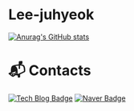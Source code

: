 <!-- ![header](https://capsule-render.vercel.app/api?type=wave&&color=timeGradient&height=300&section=header&text=welcome%20juhyeok's%20github&fontSize=40) -->
# Lee-juhyeok
<!--[![Hits](https://hits.seeyoufarm.com/api/count/incr/badge.svg?url=https%3A%2F%2Fgithub.com%2Fljhmd00&count_bg=%236276B8&title_bg=%23928F8F&icon=&icon_color=%23E7E7E7&title=hits&edge_flat=false)](https://hits.seeyoufarm.com)
-->
[![Anurag's GitHub stats](https://github-readme-stats.vercel.app/api?username=ljhmd00)](https://github.com/anuraghazra/github-readme-stats)
<!-- [![Solved.ac Profile](http://mazassumnida.wtf/api/v2/generate_badge?boj=ljhmd00)](https://solved.ac/ljhmd00/) -->

<!-- # Skills -->
<!-- ### Platforms & Languages -->
<!-- ![Java Script](https://img.shields.io/badge/JavaScript-F7DF1E.svg?&style=for-the-badge&logo=JavaScript&logoColor=white) -->
<!-- ![Java](https://img.shields.io/badge/Java-007396.svg?&style=for-the-badge&logo=Java&logoColor=white) -->
<!-- ![Python](https://img.shields.io/badge/Python-3776AB.svg?&style=for-the-badge&logo=Python&logoColor=white) -->


<!-- ![Html](https://img.shields.io/badge/Html-E34F26.svg?&style=for-the-badge&logo=Html5&logoColor=white) -->
<!-- ![css](https://img.shields.io/badge/css-F43059.svg?&style=for-the-badge&logo=CSSWizardry&logoColor=white) -->
<!-- ![Sass](https://img.shields.io/badge/Sass-CC6699.svg?&style=for-the-badge&logo=Sass&logoColor=white) -->
<!-- ![Tailwind CSS](https://img.shields.io/badge/TailwindCSS-06B6D4.svg?&style=for-the-badge&logo=TailwindCSS&logoColor=white) -->
<!-- ![React](https://img.shields.io/badge/React-61DAFB.svg?&style=for-the-badge&logo=React&logoColor=white) -->
<!-- ![Node.js](https://img.shields.io/badge/Node.js-339933.svg?&style=for-the-badge&logo=Node.js&logoColor=white) -->
<!-- ![Spring Boot](https://img.shields.io/badge/SpringBoot-6DB33F.svg?&style=for-the-badge&logo=SpringBoot&logoColor=white) -->
<!-- ![MySQL](https://img.shields.io/badge/MySQL-4479A1.svg?&style=for-the-badge&logo=MySQL&logoColor=white) -->

<!-- ### Tools -->
<!-- ![Git](https://img.shields.io/badge/Git-F05032.svg?&style=for-the-badge&logo=Git&logoColor=white) -->
<!-- ![Visual Studio Code](https://img.shields.io/badge/VisualStudioCode-007ACC.svg?&style=for-the-badge&logo=VisualStudioCode&logoColor=white) -->
<!-- ![Eclipse IDE](https://img.shields.io/badge/Eclipse%20IDE-2C2255.svg?&style=for-the-badge&logo=Eclipse%20IDE&logoColor=white) -->

# :mailbox_with_mail: Contacts
[![Tech Blog Badge](http://img.shields.io/badge/-Tech%20blog-black?style=flat-square&logo=github&link=https://velog.io/@lmsmd00)](https://velog.io/@lmsmd00/)
[![Naver Badge](https://img.shields.io/badge/Naver-03C75A?style=flat-square&logo=Naver&logoColor=white&link=mailto:lmsmd00@naver.com)](mailto:lmsmd00@naver.com)
